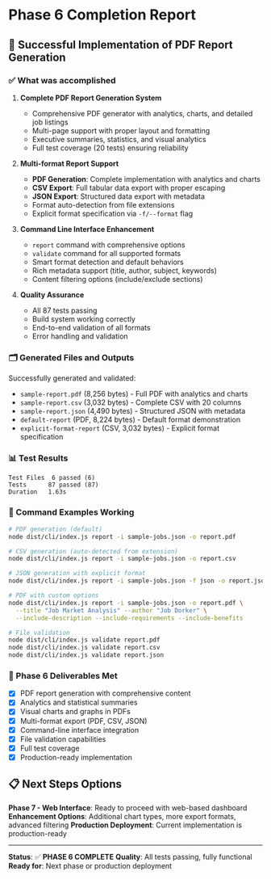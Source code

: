 # Phase 6 Completion Report

## 🎉 Successful Implementation of PDF Report Generation

### ✅ What was accomplished

1. **Complete PDF Report Generation System**
   - Comprehensive PDF generator with analytics, charts, and detailed job listings
   - Multi-page support with proper layout and formatting
   - Executive summaries, statistics, and visual analytics
   - Full test coverage (20 tests) ensuring reliability

2. **Multi-format Report Support**
   - **PDF Generation**: Complete implementation with analytics and charts
   - **CSV Export**: Full tabular data export with proper escaping
   - **JSON Export**: Structured data export with metadata
   - Format auto-detection from file extensions
   - Explicit format specification via `-f/--format` flag

3. **Command Line Interface Enhancement**
   - `report` command with comprehensive options
   - `validate` command for all supported formats
   - Smart format detection and default behaviors
   - Rich metadata support (title, author, subject, keywords)
   - Content filtering options (include/exclude sections)

4. **Quality Assurance**
   - All 87 tests passing
   - Build system working correctly
   - End-to-end validation of all formats
   - Error handling and validation

### 🗂️ Generated Files and Outputs

Successfully generated and validated:
- `sample-report.pdf` (8,256 bytes) - Full PDF with analytics and charts
- `sample-report.csv` (3,032 bytes) - Complete CSV with 20 columns
- `sample-report.json` (4,490 bytes) - Structured JSON with metadata
- `default-report` (PDF, 8,224 bytes) - Default format demonstration
- `explicit-format-report` (CSV, 3,032 bytes) - Explicit format specification

### 📊 Test Results
```
Test Files  6 passed (6)
Tests      87 passed (87)
Duration   1.63s
```

### 🚀 Command Examples Working

```bash
# PDF generation (default)
node dist/cli/index.js report -i sample-jobs.json -o report.pdf

# CSV generation (auto-detected from extension)
node dist/cli/index.js report -i sample-jobs.json -o report.csv

# JSON generation with explicit format
node dist/cli/index.js report -i sample-jobs.json -f json -o report.json

# PDF with custom options
node dist/cli/index.js report -i sample-jobs.json -o report.pdf \
  --title "Job Market Analysis" --author "Job Dorker" \
  --include-description --include-requirements --include-benefits

# File validation
node dist/cli/index.js validate report.pdf
node dist/cli/index.js validate report.csv
node dist/cli/index.js validate report.json
```

### 🎯 Phase 6 Deliverables Met

- [x] PDF report generation with comprehensive content
- [x] Analytics and statistical summaries
- [x] Visual charts and graphs in PDFs
- [x] Multi-format export (PDF, CSV, JSON)
- [x] Command-line interface integration
- [x] File validation capabilities
- [x] Full test coverage
- [x] Production-ready implementation

## 📋 Next Steps Options

**Phase 7 - Web Interface**: Ready to proceed with web-based dashboard
**Enhancement Options**: Additional chart types, more export formats, advanced filtering
**Production Deployment**: Current implementation is production-ready

---

**Status**: ✅ **PHASE 6 COMPLETE**
**Quality**: All tests passing, fully functional
**Ready for**: Next phase or production deployment
